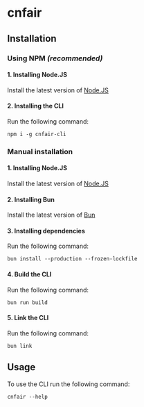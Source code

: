 # cnfair

## Installation

### Using NPM *(recommended)*

#### 1. Installing Node.JS
Install the latest version of [Node.JS](https://nodejs.org/en)

#### 2. Installing the CLI
Run the following command:

``npm i -g cnfair-cli``


### Manual installation

#### 1. Installing Node.JS
Install the latest version of [Node.JS](https://nodejs.org/en)

#### 2. Installing Bun
Install the latest version of [Bun](https://bun.sh/)

#### 3. Installing dependencies
Run the following command:

``bun install --production --frozen-lockfile``

#### 4. Build the CLI
Run the following command:

``bun run build``

#### 5. Link the CLI
Run the following command:

``bun link``


## Usage
To use the CLI run the following command:

``cnfair --help``